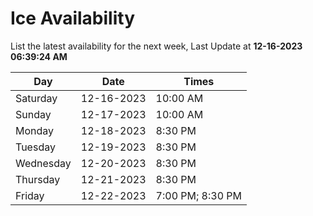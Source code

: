 # Ice Availability

List the latest availability for the next week, Last Update at **12-16-2023 06:39:24 AM**

| Day         | Date        | Times       |
| ----------- | ----------- | ----------- |
|Saturday|12-16-2023|10:00 AM|
|Sunday|12-17-2023|10:00 AM|
|Monday|12-18-2023|8:30 PM|
|Tuesday|12-19-2023|8:30 PM|
|Wednesday|12-20-2023|8:30 PM|
|Thursday|12-21-2023|8:30 PM|
|Friday|12-22-2023|7:00 PM; 8:30 PM|
